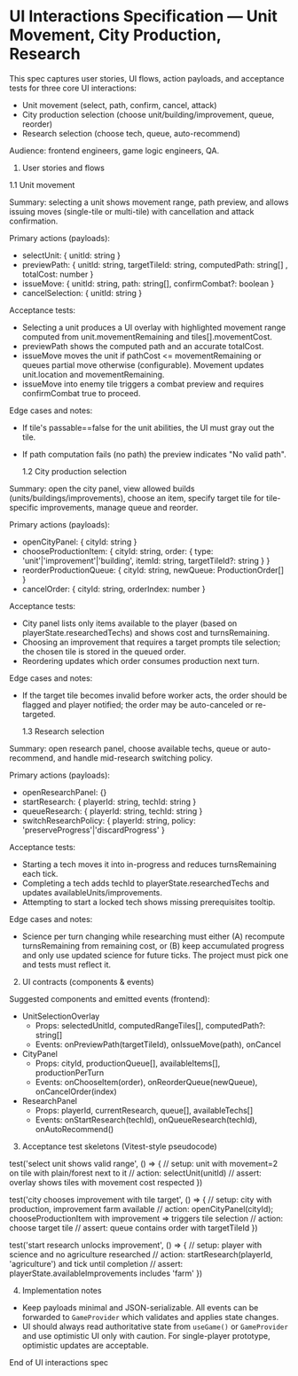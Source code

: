 # UI Interactions Specification — Unit Movement, City Production, Research

This spec captures user stories, UI flows, action payloads, and acceptance tests for three core UI interactions:

- Unit movement (select, path, confirm, cancel, attack)
- City production selection (choose unit/building/improvement, queue, reorder)
- Research selection (choose tech, queue, auto-recommend)

Audience: frontend engineers, game logic engineers, QA.

1. User stories and flows

1.1 Unit movement

Summary: selecting a unit shows movement range, path preview, and allows issuing moves (single-tile or multi-tile) with cancellation and attack confirmation.

Primary actions (payloads):

- selectUnit: { unitId: string }
- previewPath: { unitId: string, targetTileId: string, computedPath: string[] , totalCost: number }
- issueMove: { unitId: string, path: string[], confirmCombat?: boolean }
- cancelSelection: { unitId: string }

Acceptance tests:

- Selecting a unit produces a UI overlay with highlighted movement range computed from unit.movementRemaining and tiles[].movementCost.
- previewPath shows the computed path and an accurate totalCost.
- issueMove moves the unit if pathCost <= movementRemaining or queues partial move otherwise (configurable). Movement updates unit.location and movementRemaining.
- issueMove into enemy tile triggers a combat preview and requires confirmCombat true to proceed.

Edge cases and notes:

- If tile's passable==false for the unit abilities, the UI must gray out the tile.
- If path computation fails (no path) the preview indicates "No valid path".

  1.2 City production selection

Summary: open the city panel, view allowed builds (units/buildings/improvements), choose an item, specify target tile for tile-specific improvements, manage queue and reorder.

Primary actions (payloads):

- openCityPanel: { cityId: string }
- chooseProductionItem: { cityId: string, order: { type: 'unit'|'improvement'|'building', itemId: string, targetTileId?: string } }
- reorderProductionQueue: { cityId: string, newQueue: ProductionOrder[] }
- cancelOrder: { cityId: string, orderIndex: number }

Acceptance tests:

- City panel lists only items available to the player (based on playerState.researchedTechs) and shows cost and turnsRemaining.
- Choosing an improvement that requires a target prompts tile selection; the chosen tile is stored in the queued order.
- Reordering updates which order consumes production next turn.

Edge cases and notes:

- If the target tile becomes invalid before worker acts, the order should be flagged and player notified; the order may be auto-canceled or re-targeted.

  1.3 Research selection

Summary: open research panel, choose available techs, queue or auto-recommend, and handle mid-research switching policy.

Primary actions (payloads):

- openResearchPanel: {}
- startResearch: { playerId: string, techId: string }
- queueResearch: { playerId: string, techId: string }
- switchResearchPolicy: { playerId: string, policy: 'preserveProgress'|'discardProgress' }

Acceptance tests:

- Starting a tech moves it into in-progress and reduces turnsRemaining each tick.
- Completing a tech adds techId to playerState.researchedTechs and updates availableUnits/improvements.
- Attempting to start a locked tech shows missing prerequisites tooltip.

Edge cases and notes:

- Science per turn changing while researching must either (A) recompute turnsRemaining from remaining cost, or (B) keep accumulated progress and only use updated science for future ticks. The project must pick one and tests must reflect it.

2. UI contracts (components & events)

Suggested components and emitted events (frontend):

- UnitSelectionOverlay
  - Props: selectedUnitId, computedRangeTiles[], computedPath?: string[]
  - Events: onPreviewPath(targetTileId), onIssueMove(path), onCancel
- CityPanel
  - Props: cityId, productionQueue[], availableItems[], productionPerTurn
  - Events: onChooseItem(order), onReorderQueue(newQueue), onCancelOrder(index)
- ResearchPanel
  - Props: playerId, currentResearch, queue[], availableTechs[]
  - Events: onStartResearch(techId), onQueueResearch(techId), onAutoRecommend()

3. Acceptance test skeletons (Vitest-style pseudocode)

test('select unit shows valid range', () => {
// setup: unit with movement=2 on tile with plain/forest next to it
// action: selectUnit(unitId)
// assert: overlay shows tiles with movement cost respected
})

test('city chooses improvement with tile target', () => {
// setup: city with production, improvement farm available
// action: openCityPanel(cityId); chooseProductionItem with improvement => triggers tile selection
// action: choose target tile
// assert: queue contains order with targetTileId
})

test('start research unlocks improvement', () => {
// setup: player with science and no agriculture researched
// action: startResearch(playerId, 'agriculture') and tick until completion
// assert: playerState.availableImprovements includes 'farm'
})

4. Implementation notes

- Keep payloads minimal and JSON-serializable. All events can be forwarded to `GameProvider` which validates and applies state changes.
- UI should always read authoritative state from `useGame()` or `GameProvider` and use optimistic UI only with caution. For single-player prototype, optimistic updates are acceptable.

End of UI interactions spec
